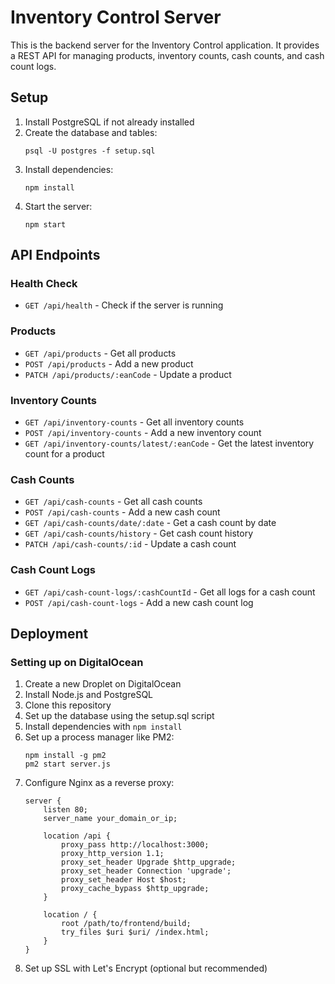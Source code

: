 # Inventory Control Server

This is the backend server for the Inventory Control application. It provides a REST API for managing products, inventory counts, cash counts, and cash count logs.

## Setup

1. Install PostgreSQL if not already installed
2. Create the database and tables:
   ```
   psql -U postgres -f setup.sql
   ```
3. Install dependencies:
   ```
   npm install
   ```
4. Start the server:
   ```
   npm start
   ```

## API Endpoints

### Health Check
- `GET /api/health` - Check if the server is running

### Products
- `GET /api/products` - Get all products
- `POST /api/products` - Add a new product
- `PATCH /api/products/:eanCode` - Update a product

### Inventory Counts
- `GET /api/inventory-counts` - Get all inventory counts
- `POST /api/inventory-counts` - Add a new inventory count
- `GET /api/inventory-counts/latest/:eanCode` - Get the latest inventory count for a product

### Cash Counts
- `GET /api/cash-counts` - Get all cash counts
- `POST /api/cash-counts` - Add a new cash count
- `GET /api/cash-counts/date/:date` - Get a cash count by date
- `GET /api/cash-counts/history` - Get cash count history
- `PATCH /api/cash-counts/:id` - Update a cash count

### Cash Count Logs
- `GET /api/cash-count-logs/:cashCountId` - Get all logs for a cash count
- `POST /api/cash-count-logs` - Add a new cash count log

## Deployment

### Setting up on DigitalOcean

1. Create a new Droplet on DigitalOcean
2. Install Node.js and PostgreSQL
3. Clone this repository
4. Set up the database using the setup.sql script
5. Install dependencies with `npm install`
6. Set up a process manager like PM2:
   ```
   npm install -g pm2
   pm2 start server.js
   ```
7. Configure Nginx as a reverse proxy:
   ```
   server {
       listen 80;
       server_name your_domain_or_ip;

       location /api {
           proxy_pass http://localhost:3000;
           proxy_http_version 1.1;
           proxy_set_header Upgrade $http_upgrade;
           proxy_set_header Connection 'upgrade';
           proxy_set_header Host $host;
           proxy_cache_bypass $http_upgrade;
       }

       location / {
           root /path/to/frontend/build;
           try_files $uri $uri/ /index.html;
       }
   }
   ```
8. Set up SSL with Let's Encrypt (optional but recommended)
